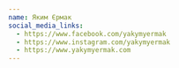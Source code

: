 ```yaml
---
name: Яким Єрмак
social_media_links:
  - https://www.facebook.com/yakymyermak
  - https://www.instagram.com/yakymyermak
  - https://www.yakymyermak.com
---
```

